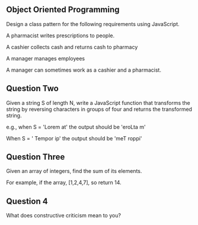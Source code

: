 ## Object Oriented Programming 

Design a class pattern for the following requirements using JavaScript. 

A pharmacist writes prescriptions to people. 

A cashier collects cash and returns cash to pharmacy 

A manager manages employees 

A manager can sometimes work as a cashier and a pharmacist. 

## Question Two 

Given a string S of length N, write a JavaScript function that transforms the string by reversing characters in groups of four and returns the transformed string. 

e.g., when S = 'Lorem at' the output should be 'eroLta m' 

When S = ' Tempor ip' the output should be 'meT roppi' 

## Question Three 

Given an array of integers, find the sum of its elements. 

For example, if the array, [1,2,4,7], so return 14. 

## Question 4 

What does constructive criticism mean to you? 

 